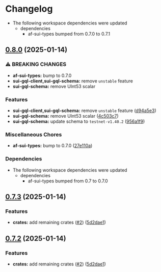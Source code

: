 # Changelog

* The following workspace dependencies were updated
  * dependencies
    * af-sui-types bumped from 0.7.0 to 0.7.1

## [0.8.0](https://github.com/AftermathFinance/aftermath-sdk-rust/compare/sui-gql-schema-v0.7.3...sui-gql-schema-v0.8.0) (2025-01-14)


### ⚠ BREAKING CHANGES

* **af-sui-types:** bump to 0.7.0
* **sui-gql-client,sui-gql-schema:** remove `unstable` feature
* **sui-gql-schema:** remove UInt53 scalar

### Features

* **sui-gql-client,sui-gql-schema:** remove `unstable` feature ([d94a5e3](https://github.com/AftermathFinance/aftermath-sdk-rust/commit/d94a5e3c610857f762c9e945dc1ed0cb31fd5edb))
* **sui-gql-schema:** remove UInt53 scalar ([4c503c7](https://github.com/AftermathFinance/aftermath-sdk-rust/commit/4c503c72bae2686951f19fbb2e24474fb69fc4b0))
* **sui-gql-schema:** update schema to `testnet-v1.40.2` ([956a1f9](https://github.com/AftermathFinance/aftermath-sdk-rust/commit/956a1f9affb712b0b974f4e06b144181ca2424b1))


### Miscellaneous Chores

* **af-sui-types:** bump to 0.7.0 ([27e110a](https://github.com/AftermathFinance/aftermath-sdk-rust/commit/27e110a9455d4a1b9c4d9c1a9e4e0c85728a1e96))


### Dependencies

* The following workspace dependencies were updated
  * dependencies
    * af-sui-types bumped from 0.7 to 0.7.0

## [0.7.3](https://github.com/AftermathFinance/aftermath-sdk-rust/compare/sui-gql-schema-v0.7.2...sui-gql-schema-v0.7.3) (2025-01-14)


### Features

* **crates:** add remaining crates ([#2](https://github.com/AftermathFinance/aftermath-sdk-rust/issues/2)) ([5d2dae1](https://github.com/AftermathFinance/aftermath-sdk-rust/commit/5d2dae1392de8ed6a5af63a0e559bd3416112b35))

## [0.7.2](https://github.com/AftermathFinance/aftermath-sdk-rust/compare/sui-gql-schema-v0.7.1...sui-gql-schema-v0.7.2) (2025-01-14)


### Features

* **crates:** add remaining crates ([#2](https://github.com/AftermathFinance/aftermath-sdk-rust/issues/2)) ([5d2dae1](https://github.com/AftermathFinance/aftermath-sdk-rust/commit/5d2dae1392de8ed6a5af63a0e559bd3416112b35))
